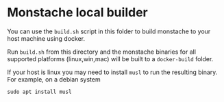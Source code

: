 # Monstache local builder

You can use the `build.sh` script in this folder to build monstache to your host machine using docker.

Run `build.sh` from this directory and the monstache binaries for all supported platforms (linux,win,mac)
will be built to a `docker-build` folder.

If your host is linux you may need to install `musl` to run the resulting binary. For example, on a debian system

```
sudo apt install musl
```

